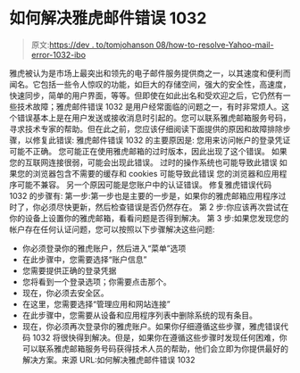 # 如何解决雅虎邮件错误 1032

> 原文:[https://dev . to/tomjohanson 08/how-to-resolve-Yahoo-mail-error-1032-ibo](https://dev.to/tomjohanson08/how-to-resolve-yahoo-mail-error-1032-ibo)

雅虎被认为是市场上最突出和领先的电子邮件服务提供商之一，以其速度和便利而闻名。它包括一些令人惊叹的功能，如巨大的存储空间，强大的安全性，高速度，快速同步，简单的用户界面，等等。但即使在如此出名和受欢迎之后，它仍然有一些技术故障；雅虎邮件错误 1032 是用户经常面临的问题之一，有时非常烦人。这个错误基本上是在用户发送或接收消息时引起的。您可以联系雅虎邮箱服务号码，寻求技术专家的帮助。但在此之前，您应该仔细阅读下面提供的原因和故障排除步骤，以修复此错误:
雅虎邮件错误 1032 的主要原因是:
您用来访问帐户的登录凭证可能不正确。
您可能正在使用雅虎邮箱的过时版本，因此出现了这个错误。
如果您的互联网连接很弱，可能会出现此错误。
过时的操作系统也可能导致此错误
如果您的浏览器包含不需要的缓存和 cookies 可能导致此错误
您的浏览器和应用程序可能不兼容。
另一个原因可能是您账户中的认证错误。
修复雅虎错误代码 1032 的步骤有:
第一步:第一步也是主要的一步是，如果你的雅虎邮箱应用程序过时了，你必须尽快更新，然后检查错误是否仍然存在。
第 2 步:你应该再次尝试在你的设备上设置你的雅虎邮箱，看看问题是否得到解决。
第 3 步:如果您发现您的帐户存在任何认证问题，您可以按照以下步骤解决这些问题:

*   你必须登录你的雅虎账户，然后进入“菜单”选项
*   在此步骤中，您需要选择“账户信息”
*   您需要提供正确的登录凭据
*   您将看到一个登录选项；你需要点击那个。
*   现在，你必须去安全区。
*   在这里，您需要选择“管理应用和网站连接”
*   在此步骤中，您需要从设备和应用程序列表中删除系统的现有条目。
*   现在，你必须再次登录你的雅虎账户。如果你仔细遵循这些步骤，雅虎错误代码 1032 将很快得到解决。但是，如果你在遵循这些步骤时发现任何困难，你可以联系雅虎邮箱服务号码获得技术人员的帮助，他们会立即为你提供最好的解决方案。来源 URL:如何解决雅虎邮件错误 1032